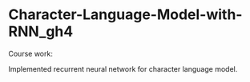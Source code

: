 # Character-Language-Model-with-RNN_gh4

Course work:

Implemented recurrent neural network for character language model.
